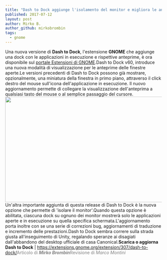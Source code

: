 ```yaml
---
title: "Dash to Dock aggiunge l'isolamento del monitor e migliora le anteprime delle finestre"
published: 2017-07-12
layout: post
author: Mirko B.
author_github: mirkobrombin
tags:
  - gnome
---
```

Una nuova versione di <strong>Dash to Dock</strong>, l'estensione <strong>GNOME</strong> che aggiunge una dock con le applicazioni in esecuzione e rispettive anteprime, è ora disponibile sul <a href="https://extensions.gnome.org/extension/307/dash-to-dock/">portale Estensioni di GNOME</a>.Dash to Dock v60, introduce una nuova modalità di visualizzazione per le anteprime delle finestre aperte.Le versioni precedenti di Dash to Dock possono già mostrare, opzionalmente, una miniatura della finestra in primo piano, attraverso il click destro del mouse sull'icona dell'applicazione in esecuzione. Il nuovo aggiornamento permette di collegare la visualizzazione dell'anteprima a qualsiasi tasto del mouse o al semplice passaggio del cursore.<img class="aligncenter size-full wp-image-885 size-full wp-image-38" src="https://linuxhub.it/wordpress/wp-content/uploads/2017/07/dash-to-dock-window-thumbnails.jpg" alt="" width="750" height="339" />Un'altra importante aggiunta di questa release di Dash to Dock è la nuova opzione che permette di 'isolare il monitor'.Quando questa opzione è abilitata, ciascuna dock su ognuno dei monitor mostrerà solo le applicazioni aperte e in esecuzione su quella specifica schermata.L'aggiornamento porta inoltre con se una serie di correzioni bug, aggiornamenti di traduzione e incremento delle prestazioni.Dash to Dock sembra correre sulla strada giusta all'inseguimento di Unity, regalando speranze ai disagiati dall'abbandono del desktop ufficiale di casa Canonical.<strong>Scarica o aggiorna Dash to Dock</strong> | <a href="https://extensions.gnome.org/extension/307/dash-to-dock/">https://extensions.gnome.org/extension/307/dash-to-dock/</a><span style="color: #808080;">Articolo di <em><strong>Mirko Brombin</strong></em></span><span style="color: #808080;">Revisione di <em>Marco Montini</em></span>